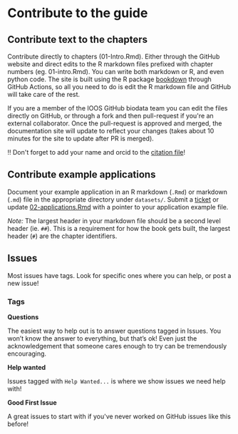 # Contribute to the guide


## Contribute text to the chapters

Contribute directly to chapters (01-Intro.Rmd). Either through the GitHub website and direct edits to the R markdown files prefixed with chapter numbers (eg. 01-intro.Rmd). You can write both markdown or R, and even python code. The site is built using the R package [bookdown](https://bookdown.org/) through GitHub Actions, so all you need to do is edit the R markdown file and GitHub will take care of the rest.

If you are a member of the IOOS GitHub biodata team you can edit the files directly on GitHub, or through a fork and then pull-request if you're an external  collaborator. Once the pull-request is approved and merged, the documentation site will update to reflect your changes (takes about 10 minutes for the site to update after PR is merged).

:bangbang: Don't forget to add your name and orcid to the [citation file](https://github.com/ioos/bio_data_guide/blob/main/CITATION.cff)!

## Contribute example applications

Document your example application in an R markdown (`.Rmd`) or markdown (`.md`) file in the appropriate directory under `datasets/`. Submit a [ticket](https://github.com/ioos/bio_data_guide/issues/new/choose) or update [02-applications.Rmd](https://github.com/ioos/bio_data_guide/blob/main/bio-data-guide/02-application.Rmd) with a pointer to your application example file.  

*Note:* The largest header in your markdown file should be a second level header (ie. `##`). This is a requirement for how the book gets built, the largest header (`#`) are the chapter identifiers.

## Issues

Most issues have tags. Look for specific ones where you can help, or post a new issue!

### Tags

**Questions**

The easiest way to help out is to answer questions tagged in Issues. You won’t know the answer to everything, but that’s ok! Even just the acknowledgement that someone cares enough to try can be tremendously encouraging.

**Help wanted**

Issues tagged with `Help Wanted...` is where we show issues we need help with!

**Good First Issue**

A great issues to start with if you've never worked on GitHub issues like this before!



